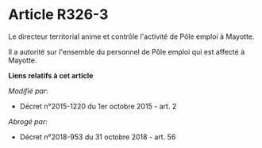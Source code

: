 # Article R326-3

Le directeur territorial anime et contrôle l'activité de Pôle emploi à Mayotte. 

Il a autorité sur l'ensemble du personnel de  Pôle emploi qui est affecté à Mayotte.

**Liens relatifs à cet article**

_Modifié par_:

  - Décret n°2015-1220 du 1er octobre 2015 - art. 2

_Abrogé par_:

  - Décret n°2018-953 du 31 octobre 2018 - art. 56
